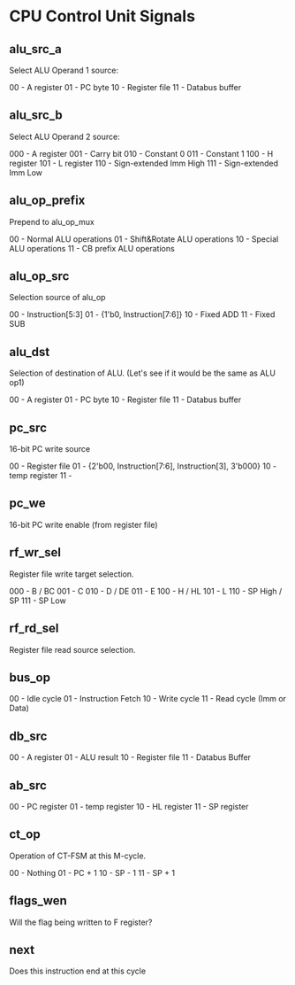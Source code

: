 # CPU Control Unit Signals

## alu_src_a

Select ALU Operand 1 source:

00 - A register
01 - PC byte
10 - Register file
11 - Databus buffer

## alu_src_b

Select ALU Operand 2 source:

000 - A register
001 - Carry bit
010 - Constant 0
011 - Constant 1
100 - H register
101 - L register
110 - Sign-extended Imm High
111 - Sign-extended Imm Low

## alu_op_prefix

Prepend to alu_op_mux

00 - Normal ALU operations
01 - Shift&Rotate ALU operations
10 - Special ALU operations
11 - CB prefix ALU operations

## alu_op_src

Selection source of alu_op

00 - Instruction[5:3]
01 - {1'b0, Instruction[7:6]}
10 - Fixed ADD
11 - Fixed SUB

## alu_dst

Selection of destination of ALU. (Let's see if it would be the same as ALU op1)

00 - A register
01 - PC byte
10 - Register file 
11 - Databus buffer

## pc_src

16-bit PC write source

00 - Register file
01 - {2'b00, Instruction[7:6], Instruction[3], 3'b000}
10 - temp register
11 - 

## pc_we

16-bit PC write enable (from register file)

## rf_wr_sel

Register file write target selection.

000 - B / BC
001 - C
010 - D / DE
011 - E
100 - H / HL
101 - L
110 - SP High / SP
111 - SP Low

## rf_rd_sel

Register file read source selection.

## bus_op

00 - Idle cycle
01 - Instruction Fetch
10 - Write cycle
11 - Read cycle (Imm or Data)

## db_src

00 - A register
01 - ALU result
10 - Register file
11 - Databus Buffer

## ab_src

00 - PC register
01 - temp register
10 - HL register
11 - SP register

## ct_op

Operation of CT-FSM at this M-cycle.

00 - Nothing
01 - PC + 1
10 - SP - 1
11 - SP + 1

## flags_wen

Will the flag being written to F register?

## next

Does this instruction end at this cycle